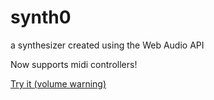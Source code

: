 # synth0
a synthesizer created using the Web Audio API

Now supports midi controllers!

[Try it (volume warning)](https://josh-howson.github.io/synth0/)
